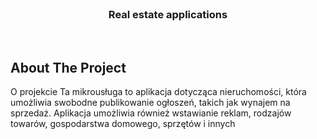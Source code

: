 

<!-- PROJECT LOGO -->
<br />
<p align="center">
  <h3 align="center">Real estate applications</h3
</p>

<br />


<!-- ABOUT THE PROJECT -->
## About The Project
O projekcie
Ta mikrousługa to aplikacja dotycząca nieruchomości, która umożliwia swobodne publikowanie ogłoszeń, takich jak wynajem na sprzedaż.
Aplikacja umożliwia również wstawianie reklam, rodzajów towarów, gospodarstwa domowego, sprzętów i innych
